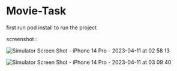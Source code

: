 # Movie-Task
first run pod install to run the project 

screenshot :

![Simulator Screen Shot - iPhone 14 Pro - 2023-04-11 at 02 58 13](https://user-images.githubusercontent.com/28579546/231029960-b6f9127f-4b7d-4cdc-8b35-70f10232e8b1.png)

![Simulator Screen Shot - iPhone 14 Pro - 2023-04-11 at 03 09 40](https://user-images.githubusercontent.com/28579546/231029966-398d7c36-b66a-45c0-94ac-b1be9c9ed740.png)
